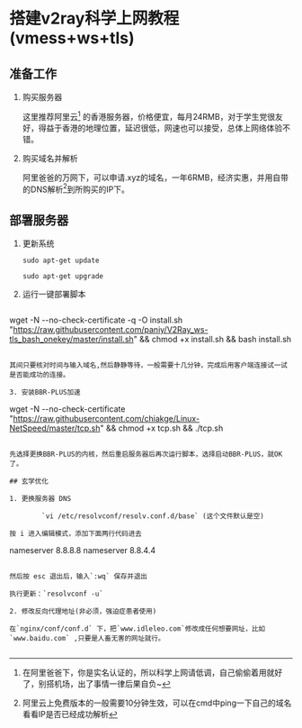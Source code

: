 # 搭建v2ray科学上网教程 (vmess+ws+tls)

## 准备工作

1. 购买服务器

   这里推荐阿里云[^温馨提示] 的香港服务器，价格便宜，每月24RMB，对于学生党很友好，得益于香港的地理位置，延迟很低，网速也可以接受，总体上网络体验不错。

2. 购买域名并解析

   阿里爸爸的万网下，可以申请.xyz的域名，一年6RMB，经济实惠，并用自带的DNS解析[^时间]到所购买的IP下。

[^温馨提示]: 在阿里爸爸下，你是实名认证的，所以科学上网请低调，自己偷偷着用就好了，别搭机场，出了事情一律后果自负~
[^时间]: 阿里云上免费版本的一般需要10分钟生效，可以在cmd中ping一下自己的域名看看IP是否已经成功解析

## 部署服务器

1. 更新系统

   `sudo apt-get update`

   `sudo apt-get upgrade`

2. 运行一键部署脚本

   ```
wget -N --no-check-certificate -q -O install.sh "https://raw.githubusercontent.com/paniy/V2Ray_ws-tls_bash_onekey/master/install.sh" && chmod +x install.sh && bash install.sh
   ```
   
   其间只要核对时间与输入域名,然后静静等待，一般需要十几分钟，完成后用客户端连接试一试是否能成功的连接。
   
3. 安装BBR-PLUS加速

   ``` 
   wget -N --no-check-certificate "https://raw.githubusercontent.com/chiakge/Linux-NetSpeed/master/tcp.sh" && chmod +x tcp.sh && ./tcp.sh
   ```

   先选择更换BBR-PLUS的内核，然后重启服务器后再次运行脚本，选择启动BBR-PLUS，就OK了。

## 玄学优化

1. 更换服务器 DNS

   ​		`vi /etc/resolvconf/resolv.conf.d/base` (这个文件默认是空)

   按 i 进入编辑模式，添加下面两行代码进去

   ```
   nameserver 8.8.8.8
   nameserver 8.8.4.4
   ```

   然后按 esc 退出后，输入`:wq` 保存并退出

   执行更新：`resolvconf -u`

2. 修改反向代理地址(非必须，强迫症患者使用)

   在`nginx/conf/conf.d` 下，把`www.idleleo.com`修改成任何想要网址，比如`www.baidu.com` ,只要是人畜无害的网址就行。


